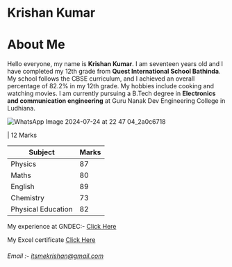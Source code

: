 # Krishan Kumar
# About Me
Hello everyone, my name is **Krishan Kumar**. I am seventeen years old and I have completed my 12th grade from **Quest International School Bathinda**. My school follows the CBSE curriculum, and I achieved an overall percentage of 82.2% in my 12th grade. My hobbies include cooking and watching movies. I am currently pursuing a B.Tech degree in **Electronics and communication engineering** at Guru Nanak Dev Engineering College in Ludhiana. 

![WhatsApp Image 2024-07-24 at 22 47 04_2a0c6718](https://github.com/user-attachments/assets/d266a6a2-9326-4884-8c66-1a11e3e6499a)

| 12 Marks

| Subject | Marks |
| ----- | --- |
| Physics | 87 |
| Maths | 80|
| English | 89 |
| Chemistry | 73 |
| Physical Education| 82 |

My experience at GNDEC:-
[Click Here]()

My Excel certificate
[Click Here](https://krishandeveloper2006.github.io/excelcertificate.github.io/)

###### Email :- itsmekrishan@gmail.com
